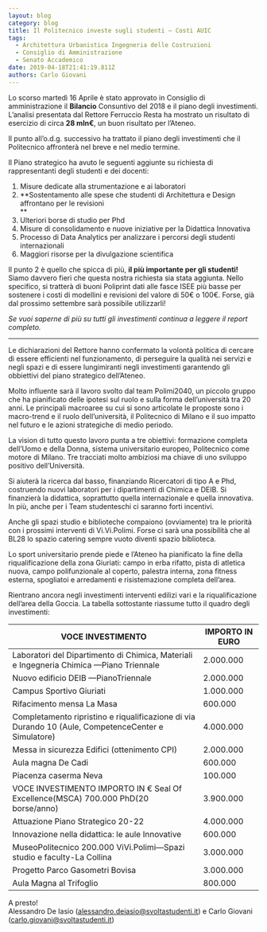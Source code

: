 ```yaml
---
layout: blog
category: blog
title: Il Politecnico investe sugli studenti – Costi AUIC
tags:
  - Architettura Urbanistica Ingegneria delle Costruzioni
  - Consiglio di Amministrazione
  - Senato Accademico
date: 2019-04-18T21:41:19.811Z
authors: Carlo Giovani
---
```


Lo scorso martedì 16 Aprile è stato approvato in Consiglio di amministrazione il  **Bilancio** Consuntivo del 2018 e il piano degli investimenti. L’analisi presentata dal Rettore Ferruccio Resta ha mostrato un risultato di esercizio di circa  **28 mln€**, un buon risultato per l’Ateneo.

Il punto all’o.d.g. successivo ha trattato il piano degli investimenti che il Politecnico affronterà nel breve e nel medio termine.

Il Piano strategico ha avuto le seguenti aggiunte su richiesta di rappresentanti degli studenti e dei docenti:

1.  Misure dedicate alla strumentazione e ai laboratori
2.  **Sostentamento alle spese che studenti di Architettura e Design affrontano per le revisioni  
    **
3.  Ulteriori borse di studio per Phd
4.  Misure di consolidamento e nuove iniziative per la Didattica Innovativa
5.  Processo di Data Analytics per analizzare i percorsi degli studenti internazionali
6.  Maggiori risorse per la divulgazione scientifica

Il punto 2 è quello che spicca di più,  **il più importante per gli studenti!** Siamo davvero fieri che questa nostra richiesta sia stata aggiunta. Nello specifico, si tratterà di buoni Poliprint dati alle fasce ISEE più basse per sostenere i costi di modellini e revisioni del valore di 50€ o 100€. Forse, già dal prossimo settembre sarà possibile utilizzarli!

_Se vuoi saperne di più su tutti gli investimenti continua a leggere il report completo._

----------

Le dichiarazioni del Rettore hanno confermato la volontà politica di cercare di essere efficienti nel funzionamento, di perseguire la qualità nei servizi e negli spazi e di essere lungimiranti negli investimenti garantendo gli obbiettivi del piano strategico dell’Ateneo.

Molto influente sarà il lavoro svolto dal team Polimi2040, un piccolo gruppo che ha pianificato delle ipotesi sul ruolo e sulla forma dell’università tra 20 anni. Le principali macroaree su cui si sono articolate le proposte sono i macro-trend e il ruolo dell’università, il Politecnico di Milano e il suo impatto nel futuro e le azioni strategiche di medio periodo.

La vision di tutto questo lavoro punta a tre obiettivi: formazione completa dell’Uomo e della Donna, sistema universitario europeo, Politecnico come motore di Milano. Tre tracciati molto ambiziosi ma chiave di uno sviluppo positivo dell’Università.

Si aiuterà la ricerca dal basso, finanziando Ricercatori di tipo A e Phd, costruendo nuovi laboratori per i dipartimenti di Chimica e DEIB. Si finanzierà la didattica, soprattutto quella internazionale e quella innovativa. In più, anche per i Team studenteschi ci saranno forti incentivi.

Anche gli spazi studio e biblioteche compaiono (ovviamente) tra le priorità con i prossimi interventi di Vi.Vi.Polimi. Forse ci sarà una possibilità che al BL28 lo spazio catering sempre vuoto diventi spazio biblioteca.

Lo sport universitario prende piede e l’Ateneo ha pianificato la fine della riqualificazione della zona Giuriati: campo in erba rifatto, pista di atletica nuova, campo polifunzionale al coperto, palestra interna, zona fitness esterna, spogliatoi e arredamenti e risistemazione completa dell’area.

Rientrano ancora negli investimenti interventi edilizi vari e la riqualificazione dell’area della Goccia. La tabella sottostante riassume tutto il quadro degli investimenti:

| VOCE INVESTIMENTO                                                                                 | IMPORTO IN EURO |
|-----------------------------------------------------------------------------------------------------|-----------------|
| Laboratori del Dipartimento di Chimica, Materiali e Ingegneria Chimica —Piano Triennale             | 2.000.000       |
| Nuovo edificio DEIB —PianoTriennale                                                                 | 2.000.000       |
| Campus Sportivo Giuriati                                                                            | 1.000.000       |
| Rifacimento mensa La Masa                                                                           | 600.000         |
| Completamento ripristino e riqualificazione di via Durando 10 (Aule, CompetenceCenter e Simulatore) | 4.000.000       |
| Messa in sicurezza Edifici (ottenimento CPI)                                                        | 2.000.000       |
| Aula magna De Cadi                                                                                  | 600.000         |
| Piacenza caserma Neva                                                                               | 100.000         |
| VOCE INVESTIMENTO IMPORTO IN € Seal Of Excellence(MSCA) 700.000 PhD(20 borse/anno)                  | 3.900.000       |
| Attuazione Piano Strategico 20-22                                                                   | 4.000.000       |
| Innovazione nella didattica: le aule Innovative                                                     | 600.000         |
| MuseoPolitecnico 200.000 ViVi.Polimi—Spazi studio e faculty-La Collina                              | 3.000.000       |
| Progetto Parco Gasometri Bovisa                                                                     | 3.000.000       |
| Aula Magna al Trifoglio                                                                             | 800.000         |

A presto!  
Alessandro De Iasio (alessandro.deiasio@svoltastudenti.it) e Carlo Giovani (carlo.giovani@svoltastudenti.it)
